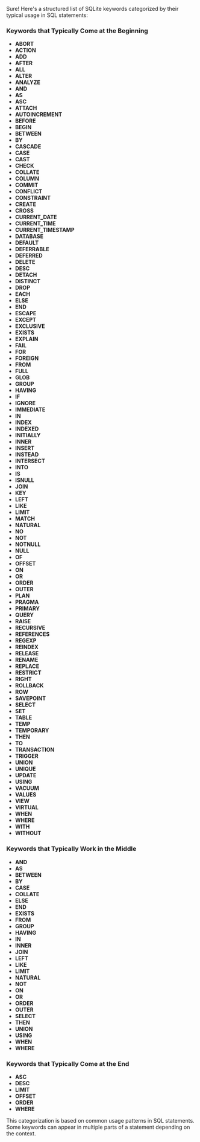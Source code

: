 Sure! Here's a structured list of SQLite keywords categorized by their typical usage in SQL statements:

### Keywords that Typically Come at the Beginning
- **ABORT**
- **ACTION**
- **ADD**
- **AFTER**
- **ALL**
- **ALTER**
- **ANALYZE**
- **AND**
- **AS**
- **ASC**
- **ATTACH**
- **AUTOINCREMENT**
- **BEFORE**
- **BEGIN**
- **BETWEEN**
- **BY**
- **CASCADE**
- **CASE**
- **CAST**
- **CHECK**
- **COLLATE**
- **COLUMN**
- **COMMIT**
- **CONFLICT**
- **CONSTRAINT**
- **CREATE**
- **CROSS**
- **CURRENT_DATE**
- **CURRENT_TIME**
- **CURRENT_TIMESTAMP**
- **DATABASE**
- **DEFAULT**
- **DEFERRABLE**
- **DEFERRED**
- **DELETE**
- **DESC**
- **DETACH**
- **DISTINCT**
- **DROP**
- **EACH**
- **ELSE**
- **END**
- **ESCAPE**
- **EXCEPT**
- **EXCLUSIVE**
- **EXISTS**
- **EXPLAIN**
- **FAIL**
- **FOR**
- **FOREIGN**
- **FROM**
- **FULL**
- **GLOB**
- **GROUP**
- **HAVING**
- **IF**
- **IGNORE**
- **IMMEDIATE**
- **IN**
- **INDEX**
- **INDEXED**
- **INITIALLY**
- **INNER**
- **INSERT**
- **INSTEAD**
- **INTERSECT**
- **INTO**
- **IS**
- **ISNULL**
- **JOIN**
- **KEY**
- **LEFT**
- **LIKE**
- **LIMIT**
- **MATCH**
- **NATURAL**
- **NO**
- **NOT**
- **NOTNULL**
- **NULL**
- **OF**
- **OFFSET**
- **ON**
- **OR**
- **ORDER**
- **OUTER**
- **PLAN**
- **PRAGMA**
- **PRIMARY**
- **QUERY**
- **RAISE**
- **RECURSIVE**
- **REFERENCES**
- **REGEXP**
- **REINDEX**
- **RELEASE**
- **RENAME**
- **REPLACE**
- **RESTRICT**
- **RIGHT**
- **ROLLBACK**
- **ROW**
- **SAVEPOINT**
- **SELECT**
- **SET**
- **TABLE**
- **TEMP**
- **TEMPORARY**
- **THEN**
- **TO**
- **TRANSACTION**
- **TRIGGER**
- **UNION**
- **UNIQUE**
- **UPDATE**
- **USING**
- **VACUUM**
- **VALUES**
- **VIEW**
- **VIRTUAL**
- **WHEN**
- **WHERE**
- **WITH**
- **WITHOUT**

### Keywords that Typically Work in the Middle
- **AND**
- **AS**
- **BETWEEN**
- **BY**
- **CASE**
- **COLLATE**
- **ELSE**
- **END**
- **EXISTS**
- **FROM**
- **GROUP**
- **HAVING**
- **IN**
- **INNER**
- **JOIN**
- **LEFT**
- **LIKE**
- **LIMIT**
- **NATURAL**
- **NOT**
- **ON**
- **OR**
- **ORDER**
- **OUTER**
- **SELECT**
- **THEN**
- **UNION**
- **USING**
- **WHEN**
- **WHERE**

### Keywords that Typically Come at the End
- **ASC**
- **DESC**
- **LIMIT**
- **OFFSET**
- **ORDER**
- **WHERE**

This categorization is based on common usage patterns in SQL statements. Some keywords can appear in multiple parts of a statement depending on the context.